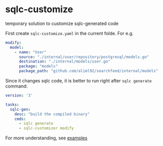 # sqlc-customize
temporary solution to customize sqlc-generated code

First create `sqlc-customize.yaml` in the current folde. For e.g.
```yaml
modify:
  model:
    - name: "User"
      source: "./internal/user/repository/postgresql/models.go"
      destination: "./internal/models/user.go"
      package: "models"
      package_path: "github.com/aliml92/searchfeed/internal/models"
```      
Since it changes sqlc code, it is better to run right after `sqlc generate` command:
```yaml
version: '3'

tasks:
  sqlc-gen:
    desc: "build the compiled binary"
    cmds:
      - sqlc generate
      - sqlc-customizer modify
```

For more understanding, see [examples](https://github.com/aliml92/sqlc-customizer/tree/cb417ddf1e3913bad8c110bbf779093b76c02727/examples/clean-arch)
